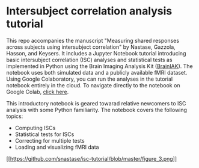 # Intersubject correlation analysis tutorial
This repo accompanies the manuscript "Measuring shared responses across subjects using intersubject correlation" by Nastase, Gazzola, Hasson, and Keysers. It includes a Jupyter Notebook tutorial introducing basic intersubject correlation (ISC) analyses and statistical tests as implemented in Python using the Brain Imaging Analysis Kit ([BrainIAK](http://brainiak.org/)). The notebook uses both simulated data and a publicly available fMRI dataset. Using Google Colaboratory, you can run the analyses in the tutorial notebook entirely in the cloud. To navigate directly to the notebook on Google Colab, [click here](https://colab.research.google.com/github/snastase/isc-tutorial/blob/master/isc_tutorial.ipynb).

This introductory notebook is geared towarad relative newcomers to ISC analysis with some Python familiarity. The notebook covers the following topics:
* Computing ISCs
* Statistical tests for ISCs
* Correcting for multiple tests
* Loading and visualizing fMRI data

[[https://github.com/snastase/isc-tutorial/blob/master/figure_3.png]]
